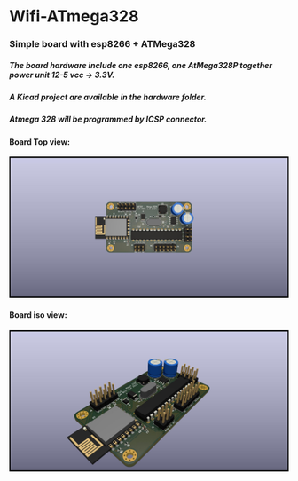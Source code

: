 # Wifi-ATmega328
### Simple board with esp8266 + ATMega328

##### The board hardware include one esp8266, one AtMega328P together power unit 12-5 vcc -> 3.3V.
##### A Kicad project are available in the hardware folder.
##### Atmega 328 will be programmed by ICSP connector.
#### Board Top view: 
![top board](/hardware/RIO-Mega-328-top.jpg)

#### Board iso view:
![iso board](/hardware/RIO-Mega-328-iso.jpg)


